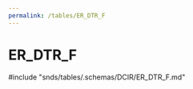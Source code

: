 ```yaml
---
permalink: /tables/ER_DTR_F
---
```

# ER\_DTR\_F
<!-- SPDX-License-Identifier: MPL-2.0 -->

<!-- ATTENTION : Ne pas supprimer ou modifier la ligne ci-dessous -->
#include "snds/tables/.schemas/DCIR/ER_DTR_F.md"
<!-- ATTENTION : Ne pas supprimer ou modifier la ligne ci-dessus -->
